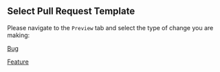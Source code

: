 ## Select Pull Request Template

Please navigate to the `Preview` tab and select the type of change you are making:

[Bug](?expand=1&template=default.md)

[Feature](?expand=1&template=default.md)

<!-- 
Github does not yet support selecting pull request templates from the UI, so we have to
jump through a small hoop to enable use of multiple templates in an easy-to-use way

See this stackoverflow for details: https://stackoverflow.com/questions/73771068/multiple-templates-for-pull-requests-on-github
-->
